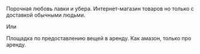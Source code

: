 Порочная любовь лавки и убера.
Интернет-магазин товаров но только с доставкой обычными людьми.

Или

Площадка по предоставлению вещей в аренду. Как амазон, только про аренду.